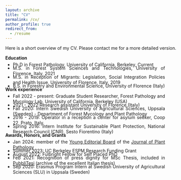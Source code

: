 ```yaml
---
layout: archive
title: "CV"
permalink: /cv/
author_profile: true
redirect_from:
  - /resume
---
```


<p style="font-size:14px;width:600px;text-align:justify">Here is a short overview of my CV. Please contact me for a more detailed version.</p>


<div>
<b>Education</b>
<ul>
<li style="margin-bottom:-20px;margin-top:-10px;"><p style="font-size:14px;text-align:justify">Ph.D in Forest Pathology, University of California, Berkeley, Current</p></li>
<li style="margin-bottom:-20px;"><p style="font-size:14px;text-align:justify">M.S. in Forest System Sciences and Technologies, University of Florence, Italy, 2021</p></li>
<li style="margin-bottom:-20px;"><p style="font-size:14px;text-align:justify">M.S. in Reception of Migrants: Legislation, Social Integration Policies and Health Issue, University of Florence, Italy, 2019</p></li>
<li style="margin-bottom:-20px;"><p style="font-size:14px;text-align:justify">B.S. in Forestry and Environmental Science, University of Florence (Italy)</p></li>
</ul>
</div>

<div>
<b>Work experience</b>
<ul>
<li style="margin-bottom:-20px;margin-top:-10px;"><p style="font-size:14px;text-align:justify">Fall 2022 - present: Graduate Student Researcher, Forest Pathology and Mycology Lab, University of California, Berkeley (USA)</p></li>
<li style="margin-bottom:-20px;"><p style="font-size:14px;text-align:justify">2021 - 2022:Research assistant University of Florence (Italy)</p></li>
<li style="margin-bottom:-20px;"><p style="font-size:14px;text-align:justify">Fall 2020: Intern Swedish University of Agricultural Sciences, Uppsala (Sweden) -  Department of Forest Mycology and Plant Pathology</p></li>
<li style="margin-bottom:-20px;"><p style="font-size:14px;text-align:justify">2016 - 2019: Operator in a reception a center for asylum seeker, Coop 22, Prato, Italy.</p></li>
<li style="margin-bottom:-20px;"><p style="font-size:14px;text-align:justify">Spring 2016: Intern Institute for Sustainable Plant Protection, National Research Council (CNR), Sesto Fiorentino (Italy)</p></li>
</ul>
</div>

<div>
<b>Awards, Honors, and Grants</b>
<ul>
<li style="margin-bottom:-20px;margin-top:-10px;"><p style="font-size:14px;text-align:justify">Jan 2024: member of the <a href="https://link.springer.com/journal/42161/updates/26325980" target="_blank">Young Editorial Board</a> of the <a href="https://link.springer.com/journal/42161" target="_blank">Journal of Plant Pathology</a></p></li>
<li style="margin-bottom:-20px;"><p style="font-size:14px;text-align:justify">Summer 2023: UC Berkeley ESPM Research Funding Grant</p></li>
<li style="margin-bottom:-20px;"><p style="font-size:14px;text-align:justify">August 2022: Fulbright Fellow for Self Placed PhD</p></li>
<li style="margin-bottom:-20px;">
  <p style="font-size:14px;text-align:justify">
    Feb 2021: Recognition of press dignity for MSc Thesis, included in 
    <a href="http://lnx.pubblitesi.it/schede-sintetiche/area-scientifica/1496-edoardo-scali-analyses-on-data-from-airborne-pollen-and-spore-traps-classical-investigation-methods-and-molecular-metabarcoding-with-next-generation-sequencing" target="_blank">PubbliTesi</a> 
    (archive of the excellent Italian thesis)
  </p>
</li>


<li style="margin-bottom:-20px;"><p style="font-size:14px;text-align:justify">Sep 2020: Erasmus Program Intern at Swedish University of Agricultural Sciences (SLU) in Uppsala (Sweden)</p></li>
</ul>
</div>
  

